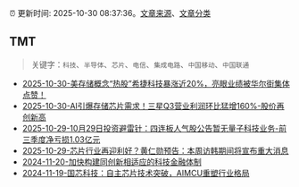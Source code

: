 :alarm_clock: 更新时间: 2025-10-30 08:37:36。[文章来源](/README.md)、[文章分类](/TAGS.md)

## TMT


> 关键字：`科技`、`半导体`、`芯片`、`电信`、`集成电路`、`中国移动`、`中国联通`



- [2025-10-30-美存储概念“热股”希捷科技暴涨近20%，亮眼业绩被华尔街集体点赞！](https://www.cls.cn/detail/2185593) 
- [2025-10-30-AI引爆存储芯片需求！三星Q3营业利润环比猛增160%-股价再创新高](https://www.cls.cn/detail/2185750) 
- [2025-10-29-10月29日投资避雷针：四连板人气股公告暂无量子科技业务-前三季度净亏损1.03亿元](https://www.cls.cn/detail/2184158) 
- [2025-10-29-芯片行业再迎利好？黄仁勋预告：本周访韩期间将宣布重大消息](https://www.cls.cn/detail/2184392) 
- [2024-11-20-加快构建同创新相适应的科技金融体制](https://xueqiu.com/9193403816/313561745) 
- [2024-11-19-国芯科技：自主芯片技术突破，AIMCU重塑行业格局](https://xueqiu.com/8151841495/313402043) 
